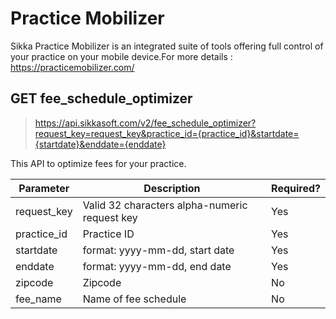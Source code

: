 # Practice Mobilizer

Sikka Practice Mobilizer is an integrated suite of tools offering full control of your practice on your mobile device.For more details : https://practicemobilizer.com/

## **GET** fee_schedule_optimizer

>https://api.sikkasoft.com/v2/fee_schedule_optimizer?request_key=request_key&practice_id={practice_id}&startdate={startdate}&enddate={enddate}

This API to optimize fees for your practice.

Parameter |   Description | Required?
------- | -------- | ------- 
request_key | Valid 32 characters alpha-numeric request key |   Yes
practice_id|  Practice ID|  Yes
startdate  |  format: yyyy-mm-dd, start date |  Yes
enddate | format: yyyy-mm-dd, end date  |   Yes
zipcode|  Zipcode|  No
fee_name  |   Name of fee schedule  |   No